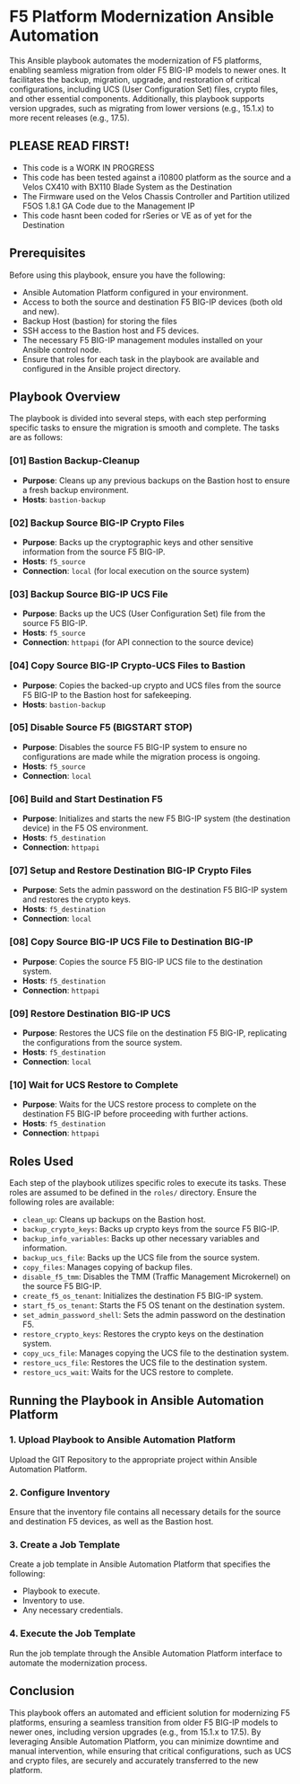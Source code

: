 # F5 Platform Modernization Ansible Automation

This Ansible playbook automates the modernization of F5 platforms, enabling seamless migration from older F5 BIG-IP models to newer ones. It facilitates the backup, migration, upgrade, and restoration of critical configurations, including UCS (User Configuration Set) files, crypto files, and other essential components. Additionally, this playbook supports version upgrades, such as migrating from lower versions (e.g., 15.1.x) to more recent releases (e.g., 17.5).

## PLEASE READ FIRST!

- This code is a WORK IN PROGRESS
- This code has been tested against a i10800 platform as the source and a Velos CX410 with BX110 Blade System as the Destination
- The Firmware used on the Velos Chassis Controller and Partition utilized F5OS 1.8.1 GA Code due to the Management IP
- This code hasnt been coded for rSeries or VE as of yet for the Destination 

## Prerequisites

Before using this playbook, ensure you have the following:

- Ansible Automation Platform configured in your environment.
- Access to both the source and destination F5 BIG-IP devices (both old and new).
- Backup Host (bastion) for storing the files
- SSH access to the Bastion host and F5 devices.
- The necessary F5 BIG-IP management modules installed on your Ansible control node.
- Ensure that roles for each task in the playbook are available and configured in the Ansible project directory.

## Playbook Overview

The playbook is divided into several steps, with each step performing specific tasks to ensure the migration is smooth and complete. The tasks are as follows:

### [01] Bastion Backup-Cleanup

- **Purpose**: Cleans up any previous backups on the Bastion host to ensure a fresh backup environment.
- **Hosts**: `bastion-backup`

### [02] Backup Source BIG-IP Crypto Files

- **Purpose**: Backs up the cryptographic keys and other sensitive information from the source F5 BIG-IP.
- **Hosts**: `f5_source`
- **Connection**: `local` (for local execution on the source system)

### [03] Backup Source BIG-IP UCS File

- **Purpose**: Backs up the UCS (User Configuration Set) file from the source F5 BIG-IP.
- **Hosts**: `f5_source`
- **Connection**: `httpapi` (for API connection to the source device)

### [04] Copy Source BIG-IP Crypto-UCS Files to Bastion

- **Purpose**: Copies the backed-up crypto and UCS files from the source F5 BIG-IP to the Bastion host for safekeeping.
- **Hosts**: `bastion-backup`

### [05] Disable Source F5 (BIGSTART STOP)

- **Purpose**: Disables the source F5 BIG-IP system to ensure no configurations are made while the migration process is ongoing.
- **Hosts**: `f5_source`
- **Connection**: `local`

### [06] Build and Start Destination F5

- **Purpose**: Initializes and starts the new F5 BIG-IP system (the destination device) in the F5 OS environment.
- **Hosts**: `f5_destination`
- **Connection**: `httpapi`

### [07] Setup and Restore Destination BIG-IP Crypto Files

- **Purpose**: Sets the admin password on the destination F5 BIG-IP system and restores the crypto keys.
- **Hosts**: `f5_destination`
- **Connection**: `local`

### [08] Copy Source BIG-IP UCS File to Destination BIG-IP

- **Purpose**: Copies the source F5 BIG-IP UCS file to the destination system.
- **Hosts**: `f5_destination`
- **Connection**: `httpapi`

### [09] Restore Destination BIG-IP UCS

- **Purpose**: Restores the UCS file on the destination F5 BIG-IP, replicating the configurations from the source system.
- **Hosts**: `f5_destination`
- **Connection**: `local`

### [10] Wait for UCS Restore to Complete

- **Purpose**: Waits for the UCS restore process to complete on the destination F5 BIG-IP before proceeding with further actions.
- **Hosts**: `f5_destination`
- **Connection**: `httpapi`

## Roles Used

Each step of the playbook utilizes specific roles to execute its tasks. These roles are assumed to be defined in the `roles/` directory. Ensure the following roles are available:

- `clean_up`: Cleans up backups on the Bastion host.
- `backup_crypto_keys`: Backs up crypto keys from the source F5 BIG-IP.
- `backup_info_variables`: Backs up other necessary variables and information.
- `backup_ucs_file`: Backs up the UCS file from the source system.
- `copy_files`: Manages copying of backup files.
- `disable_f5_tmm`: Disables the TMM (Traffic Management Microkernel) on the source F5 BIG-IP.
- `create_f5_os_tenant`: Initializes the destination F5 BIG-IP system.
- `start_f5_os_tenant`: Starts the F5 OS tenant on the destination system.
- `set_admin_password_shell`: Sets the admin password on the destination F5.
- `restore_crypto_keys`: Restores the crypto keys on the destination system.
- `copy_ucs_file`: Manages copying the UCS file to the destination system.
- `restore_ucs_file`: Restores the UCS file to the destination system.
- `restore_ucs_wait`: Waits for the UCS restore to complete.

## Running the Playbook in Ansible Automation Platform

### 1. **Upload Playbook to Ansible Automation Platform**

Upload the GIT Repository to the appropriate project within Ansible Automation Platform.

### 2. **Configure Inventory**

Ensure that the inventory file contains all necessary details for the source and destination F5 devices, as well as the Bastion host.

### 3. **Create a Job Template**

Create a job template in Ansible Automation Platform that specifies the following:
- Playbook to execute.
- Inventory to use.
- Any necessary credentials.

### 4. **Execute the Job Template**

Run the job template through the Ansible Automation Platform interface to automate the modernization process.

## Conclusion

This playbook offers an automated and efficient solution for modernizing F5 platforms, ensuring a seamless transition from older F5 BIG-IP models to newer ones, including version upgrades (e.g., from 15.1.x to 17.5). By leveraging Ansible Automation Platform, you can minimize downtime and manual intervention, while ensuring that critical configurations, such as UCS and crypto files, are securely and accurately transferred to the new platform.
